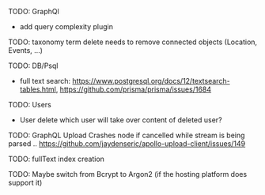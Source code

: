 TODO: GraphQl
- add query complexity plugin 

TODO: taxonomy term delete needs to remove connected objects (Location, Events, ...)

TODO: DB/Psql
- full text search: https://www.postgresql.org/docs/12/textsearch-tables.html, https://github.com/prisma/prisma/issues/1684

TODO: Users
- User delete which user will take over content of deleted user? 

TODO: GraphQL Upload Crashes node if cancelled while stream is being parsed .. 
https://github.com/jaydenseric/apollo-upload-client/issues/149

TODO: fullText index creation


TODO: Maybe switch from Bcrypt to Argon2 (if the hosting platform does support it)